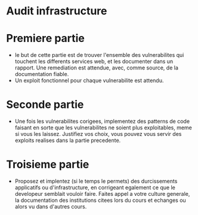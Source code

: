 # Audit infrastructure

# Premiere partie


* le but de cette partie est de trouver l'ensemble des vulnerabilites qui touchent les differents services web, et les documenter dans un rapport. Une remediation est attendue, avec, comme source, de la documentation fiable.
* Un exploit fonctionnel pour chaque vulnerabilite est attendu. 


# Seconde partie 

* Une fois les vulnerabilites corigees, implementez des patterns de code faisant en sorte que les vulnerabilites ne soient plus exploitables, meme si vous les laissez.   Justifiez vos choix, vous pouvez vous servir des exploits realises dans la partie precedente.

# Troisieme partie 

* Proposez et implentez (si le temps le permets) des durcissements applicatifs ou d'infrastructure, en corrigeant egalement ce que le developeur semblait vouloir faire. Faites appel a votre culture generale, la documentation des institutions citees lors du cours et echanges ou alors vu dans d'autres cours. 
